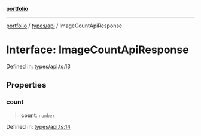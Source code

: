 [**portfolio**](../../../README.md)

***

[portfolio](../../../modules.md) / [types/api](../README.md) / ImageCountApiResponse

# Interface: ImageCountApiResponse

Defined in: [types/api.ts:13](https://github.com/tnorlund/Portfolio/blob/6b716a875845349c2e0adc0273fc2c969c677d16/portfolio/types/api.ts#L13)

## Properties

### count

> **count**: `number`

Defined in: [types/api.ts:14](https://github.com/tnorlund/Portfolio/blob/6b716a875845349c2e0adc0273fc2c969c677d16/portfolio/types/api.ts#L14)

